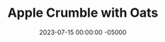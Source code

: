 ---
layout: post
title: "Apple Crumble with Oats"
date:   2023-07-15 00:00:00 -05000
categories: 
- Recipes
- Healthier Dessert
permalink: /recipes/apple-crumble
image: /assets/Food/Healthier Dessert/Apple Crumble/apple-crumble-cover.jpg
ing: applecrumble-ing
facts: applecrumble-facts
Prep: 15
Rest: 
Cook: 45
Source1: https://www.youtube.com/watch?v=Pc2HZMPWi-M&t=7s
Source2: 
tags: 
- apple crisp
- gluten free
- gala
- honeycrisp
- applesauce
- oats
- nut
- cinnamon
- pie
Description: Let me guess, you went apple picking this fall, and now you have way too many apples, but are struggling to find something healthy to bake with them. Just me? Well this is awkward then... Or make some <a href="apple-spread">No Sugar Added Apple Spread</a>
Instructions: 
- Half, core, and thinly slice each apple (about 6 medium gala apples). Add to a large bowl<br><br>

- Add the rest of the apple mix ingredients (applesauce, cinnamon, cornstarch, nutmeg, cloves, and vanilla), and toss until fully coated<br><br>

- Transfer to 9x13” pan and bake for 20 minutes at 350F, covered<br><br>
- <center><img src="/assets/Food/Healthier Dessert/Apple Crumble/apple-crumble-3.jpg" alt="" class="instruction-image"></center><br>

- While baking, prepare the topping. Mix crisp topping ingredients (quick oats, oat flour, chopped nuts, cinnamon, maple syrup, and yogurt) together in the same bowl, now emptied. Use a fork to mix until fully combined<br><br>

- After 20 minutes, remove the foil and mix the apples around. Add the crumb mixture on top evenly<br><br>

- Bake at 350F (uncovered) for another 25 minutes, or until the top is golden brown. Broil the top for a few minutes to brown it more if desired. Let cool at least 15 minutes before slicing
---